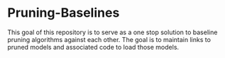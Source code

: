 # Pruning-Baselines
This goal of this repository is to serve as a one stop solution to baseline pruning algorithms against each other. The goal is to maintain links to pruned models and associated code to load those models.
